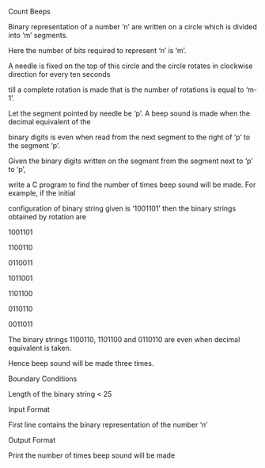 Count Beeps

Binary representation of a number ‘n’ are written on a circle which is divided into ‘m’ segments. 

Here the number of bits required to represent ‘n’ is ‘m’. 

A needle is fixed on the top of this circle and the circle rotates in clockwise direction for every ten seconds 

till a complete rotation is made that is the number of rotations is equal to ‘m-1’. 

Let the segment pointed by needle be ‘p’. A beep sound is made when the decimal equivalent of the 

binary digits is even when read from the next segment to the right of ‘p’ to the segment ‘p’.

Given the binary digits written on the segment from the segment next to ‘p’ to ‘p’, 

write a C program to find the number of times beep sound will be made. For example, if the initial 

configuration of binary string given is ‘1001101’ then the binary strings obtained by rotation are

1001101

1100110

0110011

1011001

1101100

0110110

0011011

The binary strings 1100110, 1101100 and 0110110 are even when decimal equivalent is taken. 

Hence beep sound will be made three times.

Boundary Conditions

Length of the binary string < 25

Input Format       

First line contains the binary representation of the number ‘n’

Output Format

Print the number of times beep sound will be made